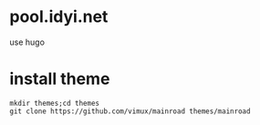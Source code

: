 # pool.idyi.net

use hugo

# install theme

```
mkdir themes;cd themes
git clone https://github.com/vimux/mainroad themes/mainroad
```


